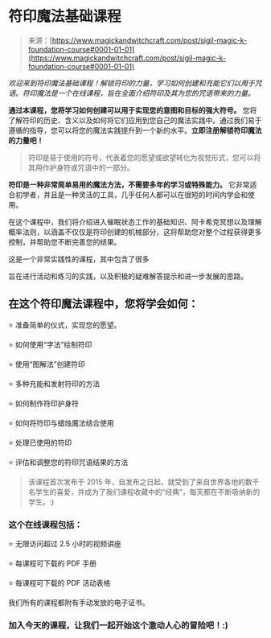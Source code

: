 <!--yml

类别：未分类

日期：2024-06-12 18:32:40

-->

# 符印魔法基础课程

> 来源：[https://www.magickandwitchcraft.com/post/sigil-magic-k-foundation-course#0001-01-01](https://www.magickandwitchcraft.com/post/sigil-magic-k-foundation-course#0001-01-01)

*欢迎来到符印魔法基础课程！解锁符印的力量，学习如何创建和充能它们以用于咒语。符印魔法是一个在线课程，旨在全面介绍符印及其为您的咒语带来的力量。*

**通过本课程，您将学习如何创建可以用于实现您的意图和目标的强大符号。** 您将了解符印的历史、含义以及如何将它们应用到您自己的魔法实践中。通过我们易于遵循的指导，您可以将您的魔法实践提升到一个新的水平。**立即注册解锁符印魔法的力量吧！**

> 符印是易于使用的符号，代表着您的愿望或欲望转化为视觉形式，您可以将其用作护身符或咒语中的一部分。

**符印是一种非常简单易用的魔法方法，不需要多年的学习或特殊能力。** 它非常适合初学者，并且是一种灵活的工具，几乎任何人都可以在很短的时间内学会和使用。

在这个课程中，我们将介绍进入催眠状态工作的基础知识、阿卡希克冥想以及理解概率法则，以涵盖不仅仅是符印创建的机械部分，这将帮助您对整个过程获得更多控制，并帮助您不断完善您的结果。

这是一个非常实践性的课程，其中包含了很多

旨在进行活动和练习的实践，以及积极的疑难解答提示和进一步发展的思路。

## 在这个符印魔法课程中，您将学会如何： 

⭐ 准备简单的仪式，实现您的愿望。

⭐ 如何使用“字法”绘制符印

⭐ 使用“图解法”创建符印

⭐ 多种充能和发射符印的方法

⭐ 如何制作符印护身符

⭐ 如何将符印与蜡烛魔法结合使用

⭐ 处理已使用的符印

⭐ 评估和调整您的符印咒语结果的方法

> 该课程首次发布于 2015 年，自发布之日起，就受到了来自世界各地的数千名学生的喜爱，并成为了我们课程收藏中的“经典”，每天都在不断吸纳新的学生。:)

### 这个在线课程包括：

⭐ 无限访问超过 2.5 小时的视频讲座

⭐ 每课程可下载的 PDF 手册

⭐ 每课程可下载的 PDF 活动表格

我们所有的课程都附有手动发放的电子证书。

### 加入今天的课程，让我们一起开始这个激动人心的冒险吧！:)
